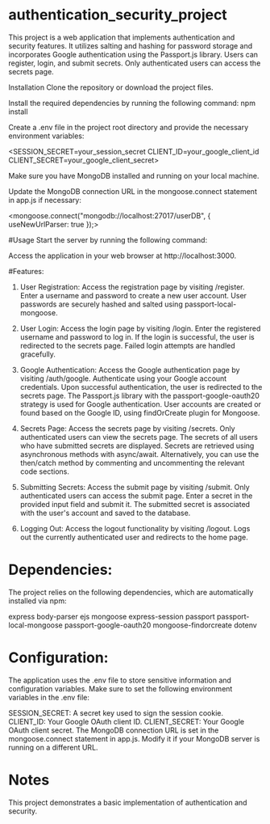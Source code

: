 # authentication_security_project  

This project is a web application that implements authentication and security features. It utilizes salting and hashing for password storage and incorporates Google authentication using the Passport.js library. Users can register, login, and submit secrets. Only authenticated users can access the secrets page.

Installation
Clone the repository or download the project files.

Install the required dependencies by running the following command: 
 npm install

Create a .env file in the project root directory and provide the necessary environment variables:

<SESSION_SECRET=your_session_secret
CLIENT_ID=your_google_client_id
CLIENT_SECRET=your_google_client_secret>

Make sure you have MongoDB installed and running on your local machine.

Update the MongoDB connection URL in the mongoose.connect statement in app.js if necessary:

<mongoose.connect("mongodb://localhost:27017/userDB", { useNewUrlParser: true });>
  
#Usage
Start the server by running the following command: <node app.js>
  
Access the application in your web browser at http://localhost:3000.

#Features:
1. User Registration:
Access the registration page by visiting /register.
Enter a username and password to create a new user account.
User passwords are securely hashed and salted using passport-local-mongoose.
  
2. User Login:
Access the login page by visiting /login.
Enter the registered username and password to log in.
If the login is successful, the user is redirected to the secrets page.
Failed login attempts are handled gracefully.
  
3. Google Authentication:
Access the Google authentication page by visiting /auth/google.
Authenticate using your Google account credentials.
Upon successful authentication, the user is redirected to the secrets page.
The Passport.js library with the passport-google-oauth20 strategy is used for Google authentication.
User accounts are created or found based on the Google ID, using findOrCreate plugin for Mongoose.
  
4. Secrets Page:
Access the secrets page by visiting /secrets.
Only authenticated users can view the secrets page.
The secrets of all users who have submitted secrets are displayed.
Secrets are retrieved using asynchronous methods with async/await.
Alternatively, you can use the then/catch method by commenting and uncommenting the relevant code sections.
  
5. Submitting Secrets:
Access the submit page by visiting /submit.
Only authenticated users can access the submit page.
Enter a secret in the provided input field and submit it.
The submitted secret is associated with the user's account and saved to the database.
  
6. Logging Out:
Access the logout functionality by visiting /logout.
Logs out the currently authenticated user and redirects to the home page.
  
# Dependencies:
The project relies on the following dependencies, which are automatically installed via npm:

express
body-parser
ejs
mongoose
express-session
passport
passport-local-mongoose
passport-google-oauth20
mongoose-findorcreate
dotenv
  
# Configuration:
The application uses the .env file to store sensitive information and configuration variables. Make sure to set the following environment variables in the .env file:

SESSION_SECRET: A secret key used to sign the session cookie.
CLIENT_ID: Your Google OAuth client ID.
CLIENT_SECRET: Your Google OAuth client secret.
The MongoDB connection URL is set in the mongoose.connect statement in app.js. Modify it if your MongoDB server is running on a different URL.

# Notes
This project demonstrates a basic implementation of authentication and security.

